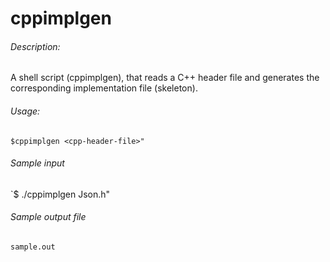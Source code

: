 # cppimplgen

###### Description:
 A shell script (cppimplgen), that reads a C++ header file and generates the corresponding implementation file (skeleton).

###### Usage: 
`$cppimplgen <cpp-header-file>"`

###### Sample input
`$ ./cppimplgen Json.h"


###### Sample output file
 `sample.out`
